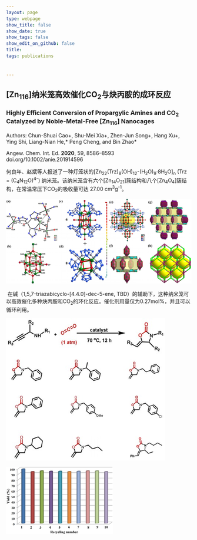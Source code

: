 ```yaml
---
layout: page
type: webpage
show_title: false
show_date: true
show_tags: false
show_edit_on_github: false
title: 
tags: publications


---
```

## [Zn<sub>116</sub>]纳米笼高效催化CO<sub>2</sub>与炔丙胺的成环反应

 ### Highly Efficient Conversion of Propargylic Amines and CO<sub>2</sub> Catalyzed by Noble-Metal-Free [Zn<sub>116</sub>] Nanocages  
Authors: Chun-Shuai Cao+, Shu-Mei Xia+, Zhen-Jun Song+, Hang Xu+, Ying Shi, Liang-Nian He,*
Peng Cheng, and Bin Zhao*  

Angew. Chem. Int. Ed. **2020**, 59, 8586–8593  doi.org/10.1002/anie.201914596

​	何良年、赵斌等人报道了一种灯笼状的[Zn<sub>22</sub>(Trz)<sub>8</sub>(OH)<sub>12</sub>-(H<sub>2</sub>O)<sub>9</sub>·8H<sub>2</sub>O]<sub>n</sub> (Trz = (C<sub>4</sub>N<sub>12</sub>O)<sup>4-</sup>) 纳米笼。该纳米笼含有六个[Zn<sub>14</sub>O<sub>21</sub>]簇结构和八个[Zn<sub>4</sub>O<sub>4</sub>]簇结构，在常温常压下CO<sub>2</sub>的吸收量可达 27.00 cm<sup>3</sup>g<sup>-1</sup>。

![image-20200519155316423](/assets/images/upload/image-20200519155316423-1589899625327.png)

​	在碱（1,5,7-triazabicyclo-[4.4.0]-dec-5-ene, TBD）的辅助下，这种纳米笼可以高效催化多种炔丙胺和CO<sub>2</sub>的环化反应。催化剂用量仅为0.27mol%，并且可以循环利用。

![二氧化碳和炔丙胺的反应](/assets/images/upload/%E4%BA%8C%E6%B0%A7%E5%8C%96%E7%A2%B3%E5%92%8C%E7%82%94%E4%B8%99%E8%83%BA%E7%9A%84%E5%8F%8D%E5%BA%94-1589899724283.jpg)

![image-20200519160015452](/assets/images/upload/image-20200519160015452-1589899733976.png)